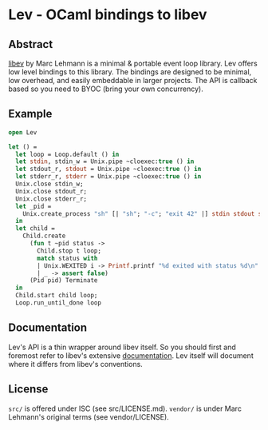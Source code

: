 # Lev - OCaml bindings to libev

## Abstract

[libev](libev) by Marc Lehmann is a minimal & portable event loop library. Lev
offers low level bindings to this library. The bindings are designed to be
minimal, low overhead, and easily embeddable in larger projects. The API is
callback based so you need to BYOC (bring your own concurrency).

## Example

```ocaml
open Lev

let () =
  let loop = Loop.default () in
  let stdin, stdin_w = Unix.pipe ~cloexec:true () in
  let stdout_r, stdout = Unix.pipe ~cloexec:true () in
  let stderr_r, stderr = Unix.pipe ~cloexec:true () in
  Unix.close stdin_w;
  Unix.close stdout_r;
  Unix.close stderr_r;
  let _pid =
    Unix.create_process "sh" [| "sh"; "-c"; "exit 42" |] stdin stdout stderr
  in
  let child =
    Child.create
      (fun t ~pid status ->
        Child.stop t loop;
        match status with
        | Unix.WEXITED i -> Printf.printf "%d exited with status %d\n" pid i
        | _ -> assert false)
      (Pid pid) Terminate
  in
  Child.start child loop;
  Loop.run_until_done loop
```

## Documentation

Lev's API is a thin wrapper around libev itself. So you should first and
foremost refer to libev's extensive [documentation](libevdoc). Lev itself will
document where it differs from libev's conventions.

## License

`src/` is offered under ISC (see src/LICENSE.md).
`vendor/` is under Marc Lehmann's original terms (see vendor/LICENSE).

[libev]: http://software.schmorp.de/pkg/libev.html
[libevdoc]: http://pod.tst.eu/http://cvs.schmorp.de/libev/ev.pod
